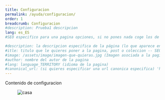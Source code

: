 ```yaml
---
title: Configuracion
permalink: /ayuda/configuracion/
order: 1
breadcrumb: Configuracion
#description: Prueba1 descripcion
lang: es_ES
#SEO especifico para una pagina opciones, si no pones nada coge los de por defecto o los que pongas en el _config.yml (para todos):

#description: la descripcion especifica de la página (lo que aparece en el buscador de google debajo del titulo) -- SEO
#itle: titulo que le quieres poner a la pagina, post o coleccion -- SEO
#image: /assets/image/imagen-que-quieras.jpg (Imagen asociada a la pagina) (Aparecera al compartir en redes sociales, como en las twitter cards)
#author: nombre del autor de la pagina
#lang: language_TERRITORY (idioma de la pagina)
#canonical_url: (si quieres especificar una url canonica especifica) 'https:/git..com/pmcode/'
---
```


<p>Contenido de configuracion</p>
<figure>
	<img src="{{ '/assets/images/casa.jpg' | absolute_url }}" alt="casa">
</figure>

